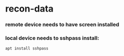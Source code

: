 # recon-data

### remote device needs to have screen installed

### local device needs to sshpass install:

```shell
apt install sshpass
```